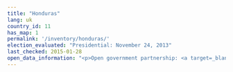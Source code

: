 ```yaml
---
title: "Honduras"
lang: uk
country_id: 11
has_map: 1
permalink: '/inventory/honduras/'
election_evaluated: "Presidential: November 24, 2013"
last_checked: 2015-01-28
open_data_information: "<p>Open government partnership: <a target=_blank href=http://www.opengovpartnership.org/country/honduras>http://www.opengovpartnership.org/country/honduras</a><br>Transparency portal: <a target=_blank href=http://www.tse.hn/Transparencia/index.html>http://www.tse.hn/Transparencia/index.html</a><br>Contact -- Oficial de Información Pública del TSE <a target=_blank href=http://www.tse.hn/Transparencia/estructura/oficial_IP.html>http://www.tse.hn/Transparencia/estructura/oficial_IP.html</a></p>"
---
```

